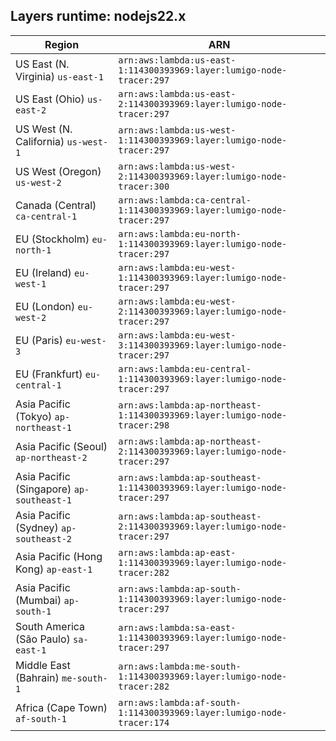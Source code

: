Layers runtime: nodejs22.x
----
| Region | ARN |
| --- | --- |
|US East (N. Virginia)  `us-east-1`|`arn:aws:lambda:us-east-1:114300393969:layer:lumigo-node-tracer:297`|
|US East (Ohio)  `us-east-2`|`arn:aws:lambda:us-east-2:114300393969:layer:lumigo-node-tracer:297`|
|US West (N. California)  `us-west-1`|`arn:aws:lambda:us-west-1:114300393969:layer:lumigo-node-tracer:297`|
|US West (Oregon)  `us-west-2`|`arn:aws:lambda:us-west-2:114300393969:layer:lumigo-node-tracer:300`|
|Canada (Central)  `ca-central-1`|`arn:aws:lambda:ca-central-1:114300393969:layer:lumigo-node-tracer:297`|
|EU (Stockholm)  `eu-north-1`|`arn:aws:lambda:eu-north-1:114300393969:layer:lumigo-node-tracer:297`|
|EU (Ireland)  `eu-west-1`|`arn:aws:lambda:eu-west-1:114300393969:layer:lumigo-node-tracer:297`|
|EU (London)  `eu-west-2`|`arn:aws:lambda:eu-west-2:114300393969:layer:lumigo-node-tracer:297`|
|EU (Paris)  `eu-west-3`|`arn:aws:lambda:eu-west-3:114300393969:layer:lumigo-node-tracer:297`|
|EU (Frankfurt)  `eu-central-1`|`arn:aws:lambda:eu-central-1:114300393969:layer:lumigo-node-tracer:297`|
|Asia Pacific (Tokyo)  `ap-northeast-1`|`arn:aws:lambda:ap-northeast-1:114300393969:layer:lumigo-node-tracer:298`|
|Asia Pacific (Seoul)  `ap-northeast-2`|`arn:aws:lambda:ap-northeast-2:114300393969:layer:lumigo-node-tracer:297`|
|Asia Pacific (Singapore)  `ap-southeast-1`|`arn:aws:lambda:ap-southeast-1:114300393969:layer:lumigo-node-tracer:297`|
|Asia Pacific (Sydney)  `ap-southeast-2`|`arn:aws:lambda:ap-southeast-2:114300393969:layer:lumigo-node-tracer:297`|
|Asia Pacific (Hong Kong)  `ap-east-1`|`arn:aws:lambda:ap-east-1:114300393969:layer:lumigo-node-tracer:282`|
|Asia Pacific (Mumbai)  `ap-south-1`|`arn:aws:lambda:ap-south-1:114300393969:layer:lumigo-node-tracer:297`|
|South America (São Paulo)  `sa-east-1`|`arn:aws:lambda:sa-east-1:114300393969:layer:lumigo-node-tracer:297`|
|Middle East (Bahrain)  `me-south-1`|`arn:aws:lambda:me-south-1:114300393969:layer:lumigo-node-tracer:282`|
|Africa (Cape Town)  `af-south-1`|`arn:aws:lambda:af-south-1:114300393969:layer:lumigo-node-tracer:174`|
